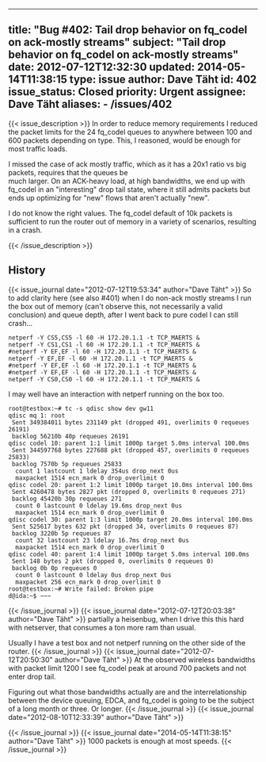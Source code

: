 
---
title: "Bug #402: Tail drop behavior on fq_codel on ack-mostly streams"
subject: "Tail drop behavior on fq_codel on ack-mostly streams"
date: 2012-07-12T12:32:30
updated: 2014-05-14T11:38:15
type: issue
author: Dave Täht
id: 402
issue_status: Closed
priority: Urgent
assignee: Dave Täht
aliases:
    - /issues/402
---

{{< issue_description >}}
In order to reduce memory requirements I reduced the packet limits for
the 24 fq\_codel queues to anywhere between 100 and 600 packets
depending on type. This, I reasoned, would be enough for most traffic
loads.

I missed the case of ack mostly traffic, which as it has a 20x1 ratio vs
big packets, requires that the queues be\
much larger. On an ACK-heavy load, at high bandwidths, we end up with
fq\_codel in an "interesting" drop tail state, where it still admits
packets but ends up optimizing for "new" flows that aren't actually
"new".

I do not know the right values. The fq\_codel default of 10k packets is
sufficient to run the router out of memory in a variety of scenarios,
resulting in a crash.


{{< /issue_description >}}

## History
{{< issue_journal date="2012-07-12T19:53:34" author="Dave Täht" >}}
So to add clarity here (see also \#401) when I do non-ack mostly streams
I run the box out of memory (can't observe this, not necessarily a valid
conclusion) and queue depth, after I went back to pure codel I can still
crash...

    netperf -Y CS5,CS5 -l 60 -H 172.20.1.1 -t TCP_MAERTS &
    netperf -Y CS1,CS1 -l 60 -H 172.20.1.1 -t TCP_MAERTS &
    #netperf -Y EF,EF -l 60 -H 172.20.1.1 -t TCP_MAERTS &
    netperf -Y EF,EF -l 60 -H 172.20.1.1 -t TCP_MAERTS &
    #netperf -Y EF,EF -l 60 -H 172.20.1.1 -t TCP_MAERTS &
    #netperf -Y EF,EF -l 60 -H 172.20.1.1 -t TCP_MAERTS &
    netperf -Y CS0,CS0 -l 60 -H 172.20.1.1 -t TCP_MAERTS &

I may well have an interaction with netperf running on the box too.

    root@testbox:~# tc -s qdisc show dev gw11
    qdisc mq 1: root 
     Sent 349384011 bytes 231149 pkt (dropped 491, overlimits 0 requeues 26191) 
     backlog 56210b 40p requeues 26191 
    qdisc codel 10: parent 1:1 limit 1000p target 5.0ms interval 100.0ms 
     Sent 344597768 bytes 227688 pkt (dropped 457, overlimits 0 requeues 25833) 
     backlog 7570b 5p requeues 25833 
      count 1 lastcount 1 ldelay 354us drop_next 0us
      maxpacket 1514 ecn_mark 0 drop_overlimit 0
    qdisc codel 20: parent 1:2 limit 1000p target 10.0ms interval 100.0ms 
     Sent 4260478 bytes 2827 pkt (dropped 0, overlimits 0 requeues 271) 
     backlog 45420b 30p requeues 271 
      count 0 lastcount 0 ldelay 19.6ms drop_next 0us
      maxpacket 1514 ecn_mark 0 drop_overlimit 0
    qdisc codel 30: parent 1:3 limit 1000p target 20.0ms interval 100.0ms 
     Sent 525617 bytes 632 pkt (dropped 34, overlimits 0 requeues 87) 
     backlog 3220b 5p requeues 87 
      count 32 lastcount 23 ldelay 16.7ms drop_next 0us
      maxpacket 1514 ecn_mark 0 drop_overlimit 0
    qdisc codel 40: parent 1:4 limit 1000p target 5.0ms interval 100.0ms 
     Sent 148 bytes 2 pkt (dropped 0, overlimits 0 requeues 0) 
     backlog 0b 0p requeues 0 
      count 0 lastcount 0 ldelay 0us drop_next 0us
      maxpacket 256 ecn_mark 0 drop_overlimit 0
    root@testbox:~# Write failed: Broken pipe
    d@ida:~$ ~~~
{{< /issue_journal >}}
{{< issue_journal date="2012-07-12T20:03:38" author="Dave Täht" >}}
partially a heisenbug, when I drive this this hard with netserver, that
consumes a ton more ram than usual.

Usually I have a test box and not netperf running on the other side of
the router.
{{< /issue_journal >}}
{{< issue_journal date="2012-07-12T20:50:30" author="Dave Täht" >}}
At the observed wireless bandwidths with packet limit 1200 I see
fq\_codel peak at around 700 packets and not enter drop tail.

Figuring out what those bandwidths actually are and the
interrelationship between the device queuing, EDCA, and fq\_codel is
going to be the subject of a long month or three. Or longer.
{{< /issue_journal >}}
{{< issue_journal date="2012-08-10T12:33:39" author="Dave Täht" >}}

{{< /issue_journal >}}
{{< issue_journal date="2014-05-14T11:38:15" author="Dave Täht" >}}
1000 packets is enough at most speeds.
{{< /issue_journal >}}

